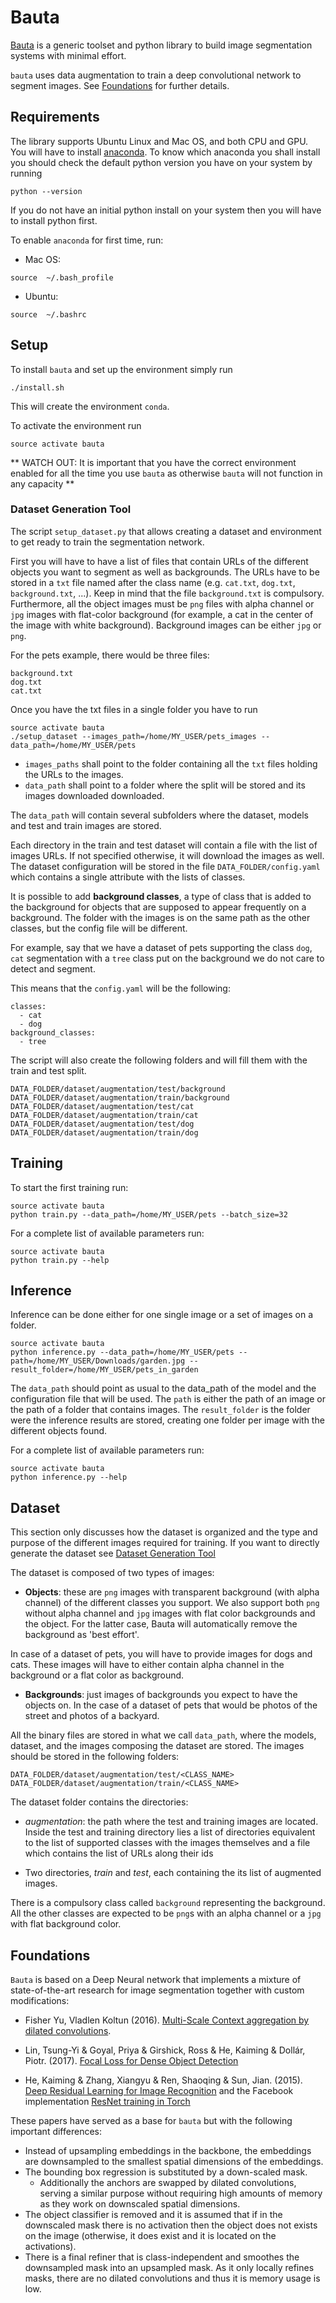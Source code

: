 # Bauta
[Bauta](https://en.wikipedia.org/wiki/Carnival_of_Venice#Bauta) is a generic toolset and python library to build image segmentation systems with minimal effort.

`bauta` uses data augmentation to train a deep convolutional network to segment images. See [Foundations](#foundations) for further details.

## Requirements
The library supports Ubuntu Linux and Mac OS, and both CPU and GPU.
You will have to install [anaconda](https://conda.io/miniconda.html).
To know which anaconda you shall install you should check the default python version you have on your system by running
```
python --version
```
If you do not have an initial python install on your system then you will have to install python first.

To enable `anaconda` for first time, run:
 - Mac OS:
```
source  ~/.bash_profile
```

 - Ubuntu:
```
source  ~/.bashrc
```

## Setup
To install `bauta` and set up the environment simply run
```
./install.sh
```
This will create the environment `conda`.

To activate the environment run
```
source activate bauta
```

** WATCH OUT: It is important that you have the correct environment enabled for all the time you use `bauta` as otherwise `bauta` will not function in any capacity **

### Dataset Generation Tool
The script `setup_dataset.py` that allows creating a dataset and environment to get ready to train the segmentation network.

First you will have to have a list of files that contain URLs of the different objects you want to segment as well as backgrounds.
The URLs have to be stored in a `txt` file named after the class name (e.g. `cat.txt`, `dog.txt`, `background.txt`, ...).
Keep in mind that the file `background.txt` is compulsory.
Furthermore, all the object images must be `png` files with alpha channel or `jpg` images with flat-color background (for example, a cat in the center of the image with white background). Background images can be either `jpg` or `png`.

For the pets example, there would be three files:
```
background.txt
dog.txt
cat.txt
```

Once you have the txt files in a single folder you have to run
```
source activate bauta
./setup_dataset --images_path=/home/MY_USER/pets_images --data_path=/home/MY_USER/pets
```

 - `images_paths` shall point to the folder containing all the `txt` files holding the URLs to the images.
 - `data_path` shall point to a folder where the split will be stored and its images downloaded downloaded.


The `data_path` will contain several subfolders where the dataset, models and test and train images are stored.

Each directory in the train and test dataset will contain a file with the list of images URLs. If not specified otherwise, it will download the images as well.
The dataset configuration will be stored in the file `DATA_FOLDER/config.yaml` which contains a single attribute with the lists of classes.

It is possible to add **background classes**, a type of class that is added to the background for objects that are supposed to appear frequently on a 
background. The folder with the images is on the same path as the other classes, but the config file will be different.

For example, say that we have a dataset of pets supporting the class `dog`, `cat` segmentation with a `tree` class put on the background we do not care to detect and segment.

This means that the `config.yaml` will be the following:
```
classes:
  - cat
  - dog
background_classes:
  - tree
```

The script will also create the following folders and will fill them with the train and test split.
```
DATA_FOLDER/dataset/augmentation/test/background
DATA_FOLDER/dataset/augmentation/train/background
DATA_FOLDER/dataset/augmentation/test/cat
DATA_FOLDER/dataset/augmentation/train/cat
DATA_FOLDER/dataset/augmentation/test/dog
DATA_FOLDER/dataset/augmentation/train/dog
```

## Training
To start the first training run:
```
source activate bauta
python train.py --data_path=/home/MY_USER/pets --batch_size=32
```

For a complete list of available parameters run:
```
source activate bauta
python train.py --help
```

## Inference
Inference can be done either for one single image or a set of images on a folder.
```
source activate bauta
python inference.py --data_path=/home/MY_USER/pets --path=/home/MY_USER/Downloads/garden.jpg --result_folder=/home/MY_USER/pets_in_garden
```

The `data_path` should point as usual to the data_path of the model and the configuration file that will be used. The `path` is either the path of an image or the path of a folder that contains images. The `result_folder` is the folder were the inference results are stored, creating one folder per image with the different objects found.

For a complete list of available parameters run:
```
source activate bauta
python inference.py --help
```

## Dataset
This section only discusses how the dataset is organized and the type and purpose of the different images required for training. If you want to directly generate the dataset see [Dataset Generation Tool](#dataset-generation-tool)

The dataset is composed of two types of images:
- **Objects**: these are `png` images with transparent background (with alpha channel) of the different classes you support. We also support both `png` without alpha channel and `jpg` images with flat color backgrounds and the object. For the latter case, Bauta will automatically remove the background as 'best effort'.

In case of a dataset of pets, you will have to provide images for dogs and cats. These images will have to either contain alpha channel in the background or a flat color as background.

- **Backgrounds**: just images of backgrounds you expect to have the objects on.
In the case of a dataset of pets that would be photos of the street and photos of a backyard.

All the binary files are stored in what we call `data_path`, where the models, dataset, and the images composing the dataset are stored.
The images should be stored in the following folders:
```
DATA_FOLDER/dataset/augmentation/test/<CLASS_NAME>
DATA_FOLDER/dataset/augmentation/train/<CLASS_NAME>
```
The dataset folder contains the directories:

* *augmentation*: the path where the test and training images are located.
Inside the test and training directory lies a list of directories equivalent to the list of supported classes with the images themselves and a file which contains the list of URLs along their ids

* Two directories, *train* and *test*, each containing the its list of augmented images.

There is a compulsory class called `background` representing the background.
All the other classes are expected to be `png`s with an alpha channel or a `jpg` with flat background color.

## Foundations

`Bauta` is based on a Deep Neural network that implements a mixture of state-of-the-art research for image segmentation together with custom modifications:
* Fisher Yu, Vladlen Koltun (2016). [Multi-Scale Context aggregation by dilated convolutions](https://arxiv.org/pdf/1511.07122.pdf).

* Lin, Tsung-Yi & Goyal, Priya & Girshick, Ross & He, Kaiming & Dollár, Piotr. (2017). [Focal Loss for Dense Object Detection](https://arxiv.org/abs/1708.02002)

* He, Kaiming & Zhang, Xiangyu & Ren, Shaoqing & Sun, Jian. (2015). [Deep Residual Learning for Image Recognition](https://arxiv.org/abs/1512.03385) and the Facebook implementation [ResNet training in Torch](https://github.com/facebook/fb.resnet.torch)

These papers have served as a base for `bauta` but with the following important differences:
 - Instead of upsampling embeddings in the backbone, the
embeddings are downsampled to the smallest spatial dimensions of the embeddings.
 - The bounding box regression is substituted by a down-scaled mask.
   - Additionally the anchors are swapped by dilated convolutions, serving a similar purpose without requiring high amounts of memory as they work on downscaled spatial dimensions.
 - The object classifier is removed and it is assumed that if in the downscaled mask there is no activation then the object does not exists on the image (otherwise, it does exist and it is located on the activations).
 - There is a final refiner that is class-independent and smoothes the downsampled mask into an upsampled mask. As it only locally refines masks, there are no dilated convolutions and thus it is memory usage is low.
